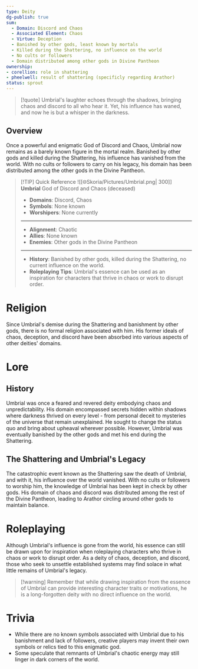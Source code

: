 ```yaml
---
type: Deity
dg-publish: true
sum:
  - Domain: Discord and Chaos
  - Associated Element: Chaos
  - Virtue: Deception 
  - Banished by other gods, least known by mortals
  - Killed during the Shattering, no influence on the world
  - No cults or followers
  - Domain distributed among other gods in Divine Pantheon
ownership:
- corellion: role in shattering
- pheelwell: result of shattering (specificly regarding Arathor)
status: sprout
---
```

> [!quote] Umbrial's laughter echoes through the shadows, bringing chaos and discord to all who hear it. Yet, his influence has waned, and now he is but a whisper in the darkness.
## Overview
Once a powerful and enigmatic God of Discord and Chaos, Umbrial now remains as a barely known figure in the mortal realm. Banished by other gods and killed during the Shattering, his influence has vanished from the world. With no cults or followers to carry on his legacy, his domain has been distributed among the other gods in the Divine Pantheon.

> [!TIP] Quick Reference
> ![[🌐Skoria/Pictures/Umbrial.png| 300]]
> **Umbrial** 
> God of Discord and Chaos (deceased)
>- **Domains**: Discord, Chaos
>- **Symbols**: None known
>- **Worshipers**: None currently
> ____
>- **Alignment**: Chaotic
>- **Allies**: None known
>- **Enemies**: Other gods in the Divine Pantheon
>____
>-  **History**: Banished by other gods, killed during the Shattering, no current influence on the world.
>- **Roleplaying Tips**: Umbrial's essence can be used as an inspiration for characters that thrive in chaos or work to disrupt order.

# Religion

Since Umbrial's demise during the Shattering and banishment by other gods, there is no formal religion associated with him. His former ideals of chaos, deception, and discord have been absorbed into various aspects of other deities' domains.

# Lore

## History

Umbrial was once a feared and revered deity embodying chaos and unpredictability. His domain encompassed secrets hidden within shadows where darkness thrived on every level - from personal deceit to mysteries of the universe that remain unexplained. He sought to change the status quo and bring about upheaval wherever possible. However, Umbrial was eventually banished by the other gods and met his end during the Shattering.

## The Shattering and Umbrial's Legacy

The catastrophic event known as the Shattering saw the death of Umbrial, and with it, his influence over the world vanished. With no cults or followers to worship him, the knowledge of Umbrial has been kept in check by other gods. His domain of chaos and discord was distributed among the rest of the Divine Pantheon, leading to Arathor circling around other gods to maintain balance.

# Roleplaying

Although Umbrial's influence is gone from the world, his essence can still be drawn upon for inspiration when roleplaying characters who thrive in chaos or work to disrupt order. As a deity of chaos, deception, and discord, those who seek to unsettle established systems may find solace in what little remains of Umbrial's legacy.

> [!warning] Remember that while drawing inspiration from the essence of Umbrial can provide interesting character traits or motivations, he is a long-forgotten deity with no direct influence on the world.

# Trivia
- While there are no known symbols associated with Umbrial due to his banishment and lack of followers, creative players may invent their own symbols or relics tied to this enigmatic god.
- Some speculate that remnants of Umbrial's chaotic energy may still linger in dark corners of the world.